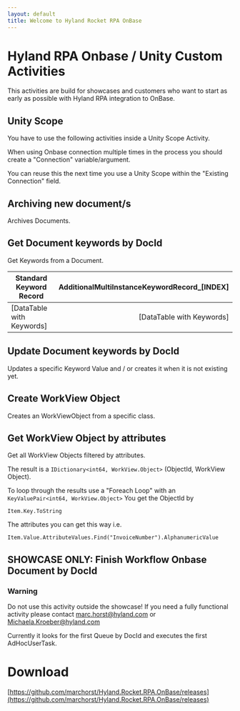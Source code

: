 ```yaml
---
layout: default
title: Welcome to Hyland Rocket RPA OnBase
---
```

# Hyland RPA Onbase / Unity **Custom Activities**
This activities are build for showcases and customers who want to start as early as possible with Hyland RPA integration to OnBase.

## Unity Scope
You have to use the following activities inside a Unity Scope Activity.

When using Onbase connection multiple times in the process you should create a "Connection" variable/argument.

You can reuse this the next time you use a Unity Scope within the "Existing Connection" field.

## Archiving new document/s
Archives Documents.

## Get Document keywords by DocId
Get Keywords from a Document.

| Standard Keyword Record		|	AdditionalMultiInstanceKeywordRecord_[INDEX] |
| ------------- | -----:|
| [DataTable with Keywords]	|	[DataTable with Keywords] |

## Update Document keywords by DocId
Updates a specific Keyword Value and / or creates it when it is not existing yet.

## Create WorkView Object
Creates an WorkViewObject from a specific class.

## Get WorkView Object by attributes
Get all WorkView Objects filtered by attributes.

The result is a `IDictionary<int64, WorkView.Object>` (ObjectId, WorkView Object).

To loop through the results use a "Foreach Loop" with an `KeyValuePair<int64, WorkView.Object>`
You get the ObjectId by

`Item.Key.ToString`

The attributes you can get this way i.e. 

`Item.Value.AttributeValues.Find("InvoiceNumber").AlphanumericValue`


## SHOWCASE ONLY: Finish Workflow Onbase Document by DocId 
### Warning
Do not use this activity outside the showcase! If you need a fully functional activity please contact marc.horst@hyland.com or Michaela.Kroeber@hyland.com

Currently it looks for the first Queue by DocId and executes the first AdHocUserTask.

# Download
[https://github.com/marchorst/Hyland.Rocket.RPA.OnBase/releases](https://github.com/marchorst/Hyland.Rocket.RPA.OnBase/releases)